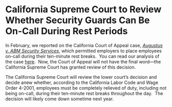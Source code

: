 # California Supreme Court to Review Whether Security Guards Can Be On-Call During Rest Periods

In February, we reported on the California Court of Appeal case, [_Augustus v. ABM Security Services_](/documents/augustus-v-abm-ca-ct-appeals.pdf), which permitted employers to place employees on-call during their ten-minute rest breaks.  You can read our analysis of the case [here](/blog/2015/2/2/california-employers-can-require-employees-to-remain-on-call-during-rest-periods).  Now, the Court of Appeal will not have the final word—the California Supreme Court has granted review of this decision.

The California Supreme Court will review the lower court’s decision and decide anew whether, according to the California Labor Code and Wage Order 4-2001, employees must be completely relieved of duty, including not being on-call, during their ten-minute rest breaks throughout the day.  The decision will likely come down sometime next year.
